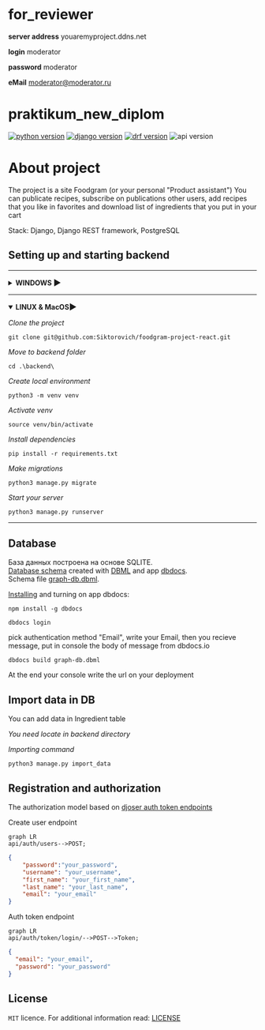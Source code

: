 # for_reviewer
<b>server address</b> youaremyproject.ddns.net

<b>login</b> moderator

<b>password</b> moderator

<b>eMail</b> moderator@moderator.ru

# praktikum_new_diplom

[![python version](https://img.shields.io/static/v1?label=Python&message=3.9.5&color=97ca00&style=for-the-badge)](https://python.org)
[![django version](https://img.shields.io/static/v1?label=DJANGO&message=3.2.3&color=77ca00&style=for-the-badge)](https://www.djangoproject.com/)
[![drf version](https://img.shields.io/static/v1?label=DRF&message=3.12.4&color=97ca00&style=for-the-badge)](https://www.django-rest-framework.org/)
![api version](https://img.shields.io/static/v1?label=API%20VERSION&message=1.0.0&color=77ca00&style=for-the-badge)

# About project
The project is a site Foodgram (or your personal "Product assistant")
You can publicate recipes, subscribe on publications other users, add recipes that you like in favorites and download list of ingredients that you put in your cart

Stack: Django, Django REST framework, PostgreSQL

## Setting up and starting backend

<hr/>
<details close>
<summary><h4 style="display: inline">WINDOWS <h3 style="display: inline">▶️</h3></h4></summary>

_Clone the project_

```shell
git clone git@github.com:Siktorovich/foodgram-project-react.git
```

_Move to backend folder_

```shell
cd .\backend\
```

_Create local environment_

```shell
python -m venv venv
```

_Activate venv_

```shell
venv\Scripts\activate           # PowerShell
```

```shell
source venv/Scripts/activate    # Git Bash(Bash)
```

_Install dependencies_

```shell
pip install -r requirements.txt
```

_Make migrations_

```shell
python3 manage.py migrate
```

_Start your server_

```shell
python3 manage.py runserver
```

</details>
<hr/>

<details open>
<summary><h4 style="display: inline">LINUX & MacOS<h3 style="display: inline">▶️</h3></h4></summary>

_Clone the project_

```shell
git clone git@github.com:Siktorovich/foodgram-project-react.git
```

_Move to backend folder_

```shell
cd .\backend\
```

_Create local environment_

```shell
python3 -m venv venv
```

_Activate venv_

```shell
source venv/bin/activate
```

_Install dependencies_

```shell
pip install -r requirements.txt
```

_Make migrations_

```shell
python3 manage.py migrate
```

_Start your server_

```shell
python3 manage.py runserver
```

</details>
<hr/>

## Database

База данных построена на основе SQLITE.  
[Database schema](https://dbdocs.io/siktorovich/foodgram?view=relationships) created with
[DBML](https://www.dbml.org/docs/#project-definition) and app [dbdocs](https://dbdocs.io/).  
Schema file [graph-db.dbml](https://github.com/Siktorovich/foodgram-project-react/blob/master/backend/graph-db.dbml).

[Installing](https://dbdocs.io/docs) and turning on app dbdocs:

```shell
npm install -g dbdocs
```

```shell
dbdocs login
```

pick authentication method "Email", write your Email, then you recieve message, put in console the body of message from dbdocs.io

```shell
dbdocs build graph-db.dbml
```

At the end your console write the url on your deployment

## Import data in DB

You can add data in Ingredient table

_You need locate in backend directory_

_Importing command_

```shell
python3 manage.py import_data
```

## Registration and authorization

The authorization model based on [djoser auth token endpoints](https://djoser.readthedocs.io/en/latest/introduction.html)

Create user endpoint
```mermaid
graph LR
api/auth/users-->POST;
```

```json
{
    "password":"your_password",
    "username": "your_username",
    "first_name": "your_first_name",
    "last_name": "your_last_name",
    "email": "your_email"
}
```

Auth token endpoint

```mermaid
graph LR
api/auth/token/login/-->POST-->Token;
```

```json
{
  "email": "your_email",
  "password": "your_password"
}
```

## License

`MIT` licence. For additional information read: [LICENSE](https://github.com/Siktorovich/foodgram-project-react/blob/master/LICENSE)
